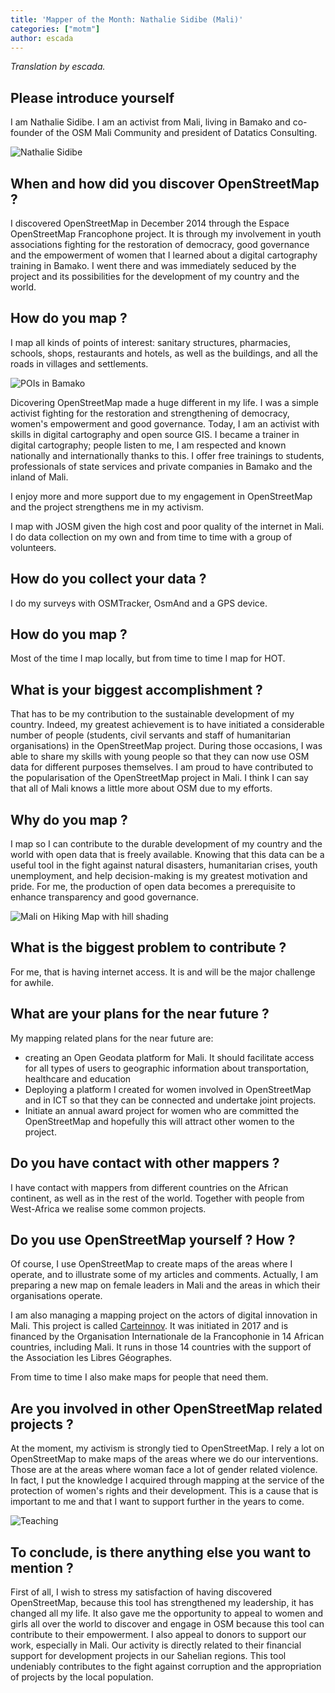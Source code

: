 ```yaml
---
title: 'Mapper of the Month: Nathalie Sidibe (Mali)'
categories: ["motm"]
author: escada
---
```


*Translation by escada.*

## Please introduce yourself

I am Nathalie Sidibe. I am an activist from Mali, living in Bamako and co-founder of the OSM Mali Community and president of Datatics Consulting.

![Nathalie Sidibe](https://photos.smugmug.com/OSM/Screenshots/Mapper-in-the-Spotlight/Nathalie-Sidibe/i-B46wh48/0/9ff41569/X3/P_20171113_142429-X3.jpg)

## When and how did you discover OpenStreetMap ?

I discovered OpenStreetMap in December 2014 through the Espace OpenStreetMap Francophone project.
It is through my involvement in youth associations fighting for the restoration of democracy, good governance and the empowerment of women that I learned about a digital cartography training in Bamako.
I went there and was immediately seduced by the project and its possibilities for the development of my country and the world.

## How do you map ?

I map all kinds of points of interest: sanitary structures, pharmacies, schools, shops, restaurants and hotels, as well as the buildings, and all the roads in villages and settlements.

![POIs in Bamako](https://photos.smugmug.com/OSM/Screenshots/Mapper-in-the-Spotlight/Nathalie-Sidibe/i-XZfXwB5/0/6072e8d1/X3/Screen%20Shot%202018-03-07%20at%2021.03.26-X3.png)

Dicovering OpenStreetMap made a huge different in my life. I was a simple activist fighting for the restoration and strengthening of democracy, women's empowerment and good governance. Today, I am an activist with skills in digital cartography and open source GIS. I became a trainer in digital cartography; people listen to me, I am respected and known nationally and internationally thanks to this. I offer free trainings to students, professionals of state services and private companies in Bamako and the inland of Mali.

I enjoy more and more support due to my engagement in OpenStreetMap and the project strengthens me in my activism.

I map with JOSM given the high cost and poor quality of the internet in Mali. I do data collection on my own and from time to time with a group of volunteers.

## How do you collect your data ?

I do my surveys with OSMTracker, OsmAnd and a GPS device.

## How do you map ?

Most of the time I map locally, but from time to time I map for HOT.

## What is your biggest accomplishment ?

That has to be my contribution to the sustainable development of my country. Indeed, my greatest achievement is to have initiated a considerable number  of people (students, civil servants and staff of humanitarian organisations) in the OpenStreetMap project. During those occasions, I was able to share my skills with young people so that they can now use  OSM data for different purposes themselves.
I am proud to have contributed to the popularisation of the OpenStreetMap project in Mali. I think I can say that  all of Mali knows a little more about OSM due to my efforts.

## Why do you map ?

I map so I can contribute to the durable development of my country and the world with open data that is freely available.
Knowing that this data can be a useful tool in the fight against natural disasters, humanitarian crises, youth unemployment, and help decision-making is my greatest motivation and pride. For me,  the production of open data becomes a prerequisite to enhance transparency and good governance.

![Mali on Hiking Map with hill shading](https://photos.smugmug.com/OSM/Screenshots/Mapper-in-the-Spotlight/Nathalie-Sidibe/i-SBfrnxL/0/a70820ea/X3/Screen%20Shot%202018-03-07%20at%2020.54.45-X3.png)

## What is the biggest problem to contribute ?

For me, that is having internet access. It is and will be the major challenge for awhile.

## What are your plans for the near future ?

My mapping related plans for the near future are:

- creating an Open Geodata platform for Mali. It should facilitate access for all types of users to  geographic information about transportation, healthcare and education
- Deploying  a platform I created for women involved in OpenStreetMap and in ICT so that they can be connected and undertake joint projects.
- Initiate an annual award project for women who are committed  the OpenStreetMap and hopefully this will attract other women to the project.

## Do you have contact with other mappers ?

I have contact with mappers from different countries on the African continent, as well as in the rest of the world. Together with people from West-Africa we realise some common projects.

## Do you use OpenStreetMap yourself ? How ?

Of course, I use OpenStreetMap  to create maps of the areas where I operate, and to illustrate some of my articles and comments. Actually, I am preparing a new map on female leaders in Mali and the areas in which their organisations operate.

I am also managing a mapping project on the actors of digital innovation in Mali. This project is called [Carteinnov](https://carteinnov.francophonelibre.org/t/ca1a3e-CarteInnov). It was initiated in 2017 and is financed by the
Organisation Internationale de la Francophonie in 14 African countries, including Mali. It runs in those 14 countries with the support of the Association les Libres Géographes.

From time to time I also make maps for people that need them.

## Are you involved in other OpenStreetMap related projects ?

At the moment, my activism is strongly tied to OpenStreetMap. I rely a lot on OpenStreetMap to make maps of the areas where we do our interventions. Those are at the areas where woman face a lot of gender related violence. In fact, I put the knowledge I acquired through mapping at the service of the protection of women's rights and their development. This is a cause that is important to me and that I want to support further in the years to come.

![Teaching](https://photos.smugmug.com/OSM/Screenshots/Mapper-in-the-Spotlight/Nathalie-Sidibe/i-GpSmPbr/0/1e923974/X3/P_20171117_130418-X3.jpg)

## To conclude, is there anything else you want to mention ?

First of all, I wish to stress my satisfaction of having discovered OpenStreetMap, because this tool has strengthened my leadership, it has changed all my life.
It also gave me the opportunity to appeal to  women and girls all over the world to discover and engage in OSM because this tool can contribute to their empowerment.
I also appeal to donors to support our work, especially in Mali. Our activity is directly related to their financial support for development projects in our Sahelian regions. This tool undeniably contributes to the fight against corruption and the appropriation of projects by the local population.
